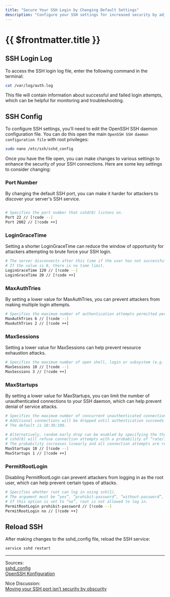 ```yaml
---
title: "Secure Your SSH Login by Changing Default Settings"
description: "Configure your SSH settings for increased security by adjusting settings like login grace time, max authentication tries, and root login permissions, and monitor your SSH login activity through the /var/log/auth.log file."
---
```


# {{ $frontmatter.title }}

## SSH Login Log

To access the SSH login log file, enter the following command in the terminal:

``` bash
cat /var/log/auth.log
```

This file will contain information about successful and failed login attempts, which can be helpful for monitoring and
troubleshooting.

## SSH Config

To configure SSH settings, you'll need to edit the OpenSSH SSH daemon configuration file. You can do this open the
main ```OpenSSH SSH daemon configuration file```  with root privileges:

``` bash
sudo nano /etc/ssh/sshd_config
```

Once you have the file open, you can make changes to various settings to enhance the security of your SSH connections.
Here are some key settings to consider changing:

### Port Number

By changing the default SSH port, you can make it harder for attackers to discover your server's SSH service.

```bash

# Specifies the port number that sshd(8) listens on.
Port 22 // [!code --]
Port 2002 // [!code ++]

```

### LoginGraceTime

Setting a shorter LoginGraceTime can reduce the window of opportunity for attackers attempting to brute force your SSH
login.

``` bash
# The server disconnects after this time if the user has not successfully logged in. 
# If the value is 0, there is no time limit. 
LoginGraceTime 120 // [!code --]
LoginGraceTime 20 // [!code ++]
```

### MaxAuthTries

By setting a lower value for MaxAuthTries, you can prevent attackers from making multiple login attempts.

``` bash
# Specifies the maximum number of authentication attempts permitted per connection. 
MaxAuthTries 6 // [!code --]
MaxAuthTries 2 // [!code ++]
```

### MaxSessions

Setting a lower value for MaxSessions can help prevent resource exhaustion attacks.

``` bash
# Specifies the maximum number of open shell, login or subsystem (e.g. sftp) sessions permitted per network connection. 
MaxSessions 10 // [!code --]
MaxSessions 3 // [!code ++]
```

### MaxStartups

By setting a lower value for MaxStartups, you can limit the number of unauthenticated connections to your SSH daemon,
which can help prevent denial of service attacks.

``` bash
# Specifies the maximum number of concurrent unauthenticated connections to the SSH daemon.
# Additional connections will be dropped until authentication succeeds or the LoginGraceTime expires for a connection.
# The default is 10:30:100.

# Alternatively, random early drop can be enabled by specifying the three colon separated values “start:rate:full” (e.g. "10:30:60"). 
# sshd(8) will refuse connection attempts with a probability of “rate/100” (30%) if there are currently “start” (10) unauthenticated connections.
# The probability increases linearly and all connection attempts are refused if the number of unauthenticated connections reaches “full” (60).
MaxStartups 10 // [!code --]
MaxStartups 1 // [!code ++]
```

### PermitRootLogin

Disabling PermitRootLogin can prevent attackers from logging in as the root user, which can help prevent certain types
of attacks.

``` bash
# Specifies whether root can log in using ssh(1). 
# The argument must be “yes”, “prohibit-password”, “without-password”, “forced-commands-only”, or “no”.  
# If this option is set to “no”, root is not allowed to log in.
PermitRootLogin prohibit-password // [!code --]
PermitRootLogin no // [!code ++]
```

## Reload SSH
After making changes to the sshd_config file, reload the SSH service:
``` bash
service sshd restart
```

---
Sources:  
[sshd_config](https://manpages.ubuntu.com/manpages/xenial/man5/sshd_config.5.html)  
[OpenSSH Konfiguration](https://www.thomas-krenn.com/de/wiki/OpenSSH_Konfiguration)

Nice Discussion:  
[Moving your SSH port isn’t security by obscurity](https://news.ycombinator.com/item?id=24542104)
